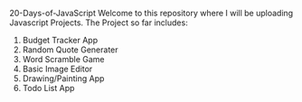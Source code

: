 20-Days-of-JavaScript
Welcome to this repository where I will be uploading Javascript Projects.
The Project so far includes:
1. Budget Tracker App 
2. Random Quote Generater 
3. Word Scramble Game 
4. Basic Image Editor 
5. Drawing/Painting App
6. Todo List App
